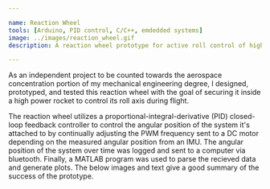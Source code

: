 ```yaml
---

name: Reaction Wheel
tools: [Arduino, PID control, C/C++, emdedded systems]
image: ../images/reaction_wheel.gif
description: A reaction wheel prototype for active roll control of high-power rockets

---
```


As an independent project to be counted towards the aerospace concentration portion of my mechanical engineering degree,
I designed, prototyped, and tested this reaction wheel with the goal of securing it inside a high power rocket to
control its roll axis during flight.

The reaction wheel utilizes a proportional-integral-derivative (PID) closed-loop feedback controller to control
the angular position of the system it's attached to by continually adjusting the PWM frequency sent to a DC motor depending
on the measured angular position from an IMU. The angular position of the system over time was logged and sent to a computer
via bluetooth. Finally, a MATLAB program was used to parse the recieved data and generate plots. The below images and text
give a good summary of the success of the prototype.



